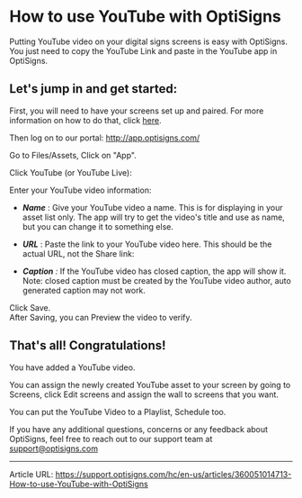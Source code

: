 # How to use YouTube with OptiSigns

Putting YouTube video on your digital signs screens is easy with OptiSigns.  
You just need to copy the YouTube Link and paste in the YouTube app in OptiSigns.

## **Let's jump in and get started:**

First, you will need to have your screens set up and paired. For more information on how to do that, click [here](https://www.optisigns.com/blog/how-to-set-up-digital-signs-with-optisigns-and-amazon-fire-tv).

Then log on to our portal: <http://app.optisigns.com/>

Go to Files/Assets, Click on "App".



Click YouTube (or YouTube Live):



Enter your YouTube video information:



  * **_Name_** : Give your YouTube video a name. This is for displaying in your asset list only. The app will try to get the video's title and use as name, but you can change it to something else.
  * **_URL_** : Paste the link to your YouTube video here. This should be the actual URL, not the Share link:





  * _**Caption** :_ If the YouTube video has closed caption, the app will show it. Note: closed caption must be created by the YouTube video author, auto generated caption may not work. 



Click Save.  
After Saving, you can Preview the video to verify.  
  


## **That's all! Congratulations!**

You have added a YouTube video.

You can assign the newly created YouTube asset to your screen by going to Screens, click Edit screens and assign the wall to screens that you want.

You can put the YouTube Video to a Playlist, Schedule too.

If you have any additional questions, concerns or any feedback about OptiSigns, feel free to reach out to our support team at [support@optisigns.com](mailto:support@optisigns.com)

---
Article URL: https://support.optisigns.com/hc/en-us/articles/360051014713-How-to-use-YouTube-with-OptiSigns
